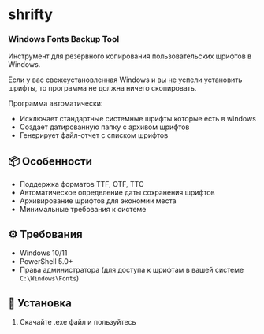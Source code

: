 # shrifty
### Windows Fonts Backup Tool

Инструмент для резервного копирования пользовательских шрифтов в Windows.

Если у вас свежеустановленная Windows и вы не успели установить шрифты, то программа не должна ничего скопировать.

 Программа автоматически:
- Исключает стандартные системные шрифты которые есть в windows
- Создает датированную папку с архивом шрифтов
- Генерирует файл-отчет с списком шрифтов



## 📦 Особенности
- Поддержка форматов TTF, OTF, TTC
- Автоматическое определение даты сохранения шрифтов
- Архивирование шрифтов для экономии места
- Минимальные требования к системе

## ⚙️ Требования
- Windows 10/11
- PowerShell 5.0+
- Права администратора (для доступа к шрифтам в вашей системе `C:\Windows\Fonts`)

## 🚀 Установка
1. Скачайте .exe файл и пользуйтесь
